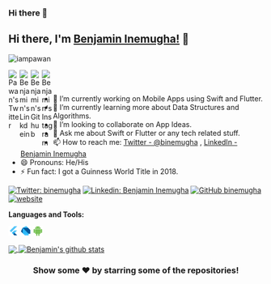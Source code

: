 ### Hi there 👋

## Hi there, I'm [Benjamin Inemugha!](https://www.binemugha.com) 👋

<p align="left"> <img src="https://komarev.com/ghpvc/?username=iampawan&label=Views&color=blue&style=plastic" alt="iampawan" /> </p>

<a href="https://twitter.com/imthepk">
  <img align="left" alt="Pawan's Twitter" width="22px" src="https://cdn.jsdelivr.net/npm/simple-icons@v3/icons/twitter.svg" />
</a>
<a href="https://www.linkedin.com/in/benjamin-inemugha/">
  <img align="left" alt="Benjamin's Linkdein" width="22px" src="https://cdn.jsdelivr.net/npm/simple-icons@v3/icons/linkedin.svg" />
</a>
<a href="https://github.com/binemugha">
  <img align="left" alt="Benjamin's Github" width="22px" src="https://cdn.jsdelivr.net/npm/simple-icons@v3/icons/github.svg" />
</a>
<a href="https://twitter.com/binemugha">
  <img align="left" alt="Benjamin's Instagram" width="22px" src="https://cdn.jsdelivr.net/npm/simple-icons@v3/icons/twitter.svg" />
</a>

<br/>
<br/>


- 🔭 I’m currently working on Mobile Apps using Swift and Flutter.
- 🌱 I’m currently learning more about Data Structures and Algorithms.
- 👯 I’m looking to collaborate on App Ideas.
- 💬 Ask me about Swift or Flutter or any tech related stuff.
- 📫 How to reach me: [Twitter - @binemugha](https://twitter.com/binemugha) , [LinkedIn - Benjamin Inemugha](https://youtube.com/mtechviral)
- 😄 Pronouns: He/His
- ⚡ Fun fact: I got a Guinness World Title in 2018.

[![Twitter: binemugha](https://img.shields.io/twitter/follow/imthepk?style=social)](https://twitter.com/binemugha)
[![Linkedin: Benjamin Inemugha](https://img.shields.io/badge/-imthepk-blue?style=flat-square&logo=Linkedin&logoColor=white&link=https://www.linkedin.com/in/benjamin-inemugha/)](https://www.linkedin.com/in/benjamin-inemugha/)
[![GitHub binemugha](https://img.shields.io/github/followers/binemugha?label=follow&style=social)](https://github.com/binemugha)
[![website](https://img.shields.io/badge/PortfolioWebsite-pawan.live-2648ff?style=flat-square&logo=google-chrome)](https://www.binemugha.com)


**Languages and Tools:**  

<code><img height="20" src="https://raw.githubusercontent.com/github/explore/80688e429a7d4ef2fca1e82350fe8e3517d3494d/topics/flutter/flutter.png"></code>
<code><img height="20" src="https://raw.githubusercontent.com/github/explore/80688e429a7d4ef2fca1e82350fe8e3517d3494d/topics/dart/dart.png"></code>
<code><img height="20" src="https://raw.githubusercontent.com/github/explore/80688e429a7d4ef2fca1e82350fe8e3517d3494d/topics/android/android.png"></code>
   

<a href="https://github.com/binemugha">
  <img align="center" src="https://github-readme-stats.vercel.app/api/top-langs/?username=binemugha&theme=light&hide_langs_below=1" />
</a>
<a href="https://github.com/binemugha">
 <img align="center" src="https://github-readme-stats.vercel.app/api?username=binemugha&show_icons=true&theme=light&line_height=27" alt="Benjamin's github stats"/>
</a>


<div align="center">

### Show some ❤️ by starring some of the repositories!

</div>


